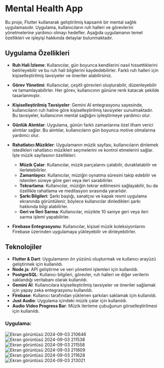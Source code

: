 # Mental Health App

Bu proje, Flutter kullanarak geliştirilmiş kapsamlı bir mental sağlık uygulamasıdır. Uygulama, kullanıcıların ruh halleri ve görevlerini yönetmelerine yardımcı olmayı hedefler. Aşağıda uygulamanın temel özellikleri ve işleyişi hakkında detaylar bulunmaktadır.

## Uygulama Özellikleri

- **Ruh Hali İzleme**: Kullanıcılar, gün boyunca kendilerini nasıl hissettiklerini belirleyebilir ve bu ruh hali bilgilerini kaydedebilirler. Farklı ruh halleri için kişiselleştirilmiş tavsiyeler ve öneriler alabilirsiniz.

- **Görev Yönetimi**: Kullanıcılar, çeşitli görevleri oluşturabilir, düzenleyebilir ve tamamlayabilirler. Her görev, kullanıcının gününe renk katacak şekilde tasarlanmıştır.

- **Kişiselleştirilmiş Tavsiyeler**: Gemini AI entegrasyonu sayesinde, kullanıcıların ruh haline göre kişiselleştirilmiş tavsiyeler sunulmaktadır. Bu tavsiyeler, kullanıcının mental sağlığını iyileştirmeye yardımcı olur.

- **Günlük Alıntılar**: Uygulama, günün farklı zamanlarına özel ilham verici alıntılar sağlar. Bu alıntılar, kullanıcıların gün boyunca motive olmalarına yardımcı olur.

- **Rahatlatıcı Müzikler**: Uygulamanın müzik sayfası, kullanıcıların dinlemek istedikleri rahatlatıcı müzikleri seçmelerini ve kontrol etmelerini sağlar. İşte müzik sayfasının özellikleri:

  - **Müzik Çalar**: Kullanıcılar, müzik parçalarını çalabilir, duraklatabilir ve ilerletebilirler. 
  - **Zamanlayıcı**: Kullanıcılar, müziğin oynatma süresini takip edebilir ve istenilen süreye göre geri veya ileri sarabilirler.
  - **Tekrarlama**: Kullanıcılar, müziğin tekrar edilmesini sağlayabilir, bu da özellikle rahatlama ve meditasyon sırasında yararlıdır.
  - **Şarkı Bilgileri**: Şarkı başlığı, sanatçısı ve kapak resmi uygulama ekranında görüntülenir, böylece kullanıcılar dinledikleri şarkı hakkında bilgi alabilirler.
  - **Geri ve İleri Sarma**: Kullanıcılar, müzikte 10 saniye geri veya ileri sarma işlemi yapabilirler.

- **Firebase Entegrasyonu**: Kullanıcılar, kişisel müzik koleksiyonlarını Firebase üzerinden uygulamaya yükleyebilir ve dinleyebilirler.

## Teknolojiler

- **Flutter & Dart**: Uygulamanın ön yüzünü oluşturmak ve kullanıcı arayüzü geliştirmek için kullanıldı.
- **Node.js**: API geliştirme ve veri yönetimi işlemleri için kullanıldı.
- **PostgreSQL**: Kullanıcı bilgileri, görevler, ruh halleri ve diğer verilerin saklandığı veritabanı olarak kullanıldı.
- **Gemini AI**: Kullanıcılara kişiselleştirilmiş tavsiyeler ve öneriler sağlamak için yapay zeka entegrasyonu kullanıldı.
- **Firebase**: Kullanıcı tarafından yüklenen şarkıları saklamak için kullanıldı.
- **Just Audio**: Uygulama içindeki müzik çalar için kullanıldı.
- **Audio Video Progress Bar**: Müzik ilerleme çubuğunun görselleştirilmesi için kullanıldı.

### Uygulama:


![Ekran görüntüsü 2024-09-03 210646](https://github.com/user-attachments/assets/226ef210-f24b-4f07-8514-64c6abc47c0a)
![Ekran görüntüsü 2024-09-03 211538](https://github.com/user-attachments/assets/cdb61c55-50e1-436a-9f24-f28a4d0eb9ab)
![Ekran görüntüsü 2024-09-03 211558](https://github.com/user-attachments/assets/f4d20617-ceee-417b-b11f-8fed11e3e0b2)
![Ekran görüntüsü 2024-09-03 211609](https://github.com/user-attachments/assets/ab78a9ea-b004-4983-97db-755bfbcf19f8)
![Ekran görüntüsü 2024-09-03 211628](https://github.com/user-attachments/assets/501cb457-8b90-445e-adca-862d013d414b)
![Ekran görüntüsü 2024-09-03 213021](https://github.com/user-attachments/assets/4f2c2bad-b588-4a89-9d83-3a9a417704d1)


